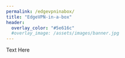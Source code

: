 ```yaml
---
permalink: /edgevpninabox/
title: "EdgeVPN-in-a-box"
header:
  overlay_color: "#5e616c"
  #overlay_image: /assets/images/banner.jpg
---
```

Text Here

